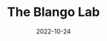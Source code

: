 ---
# Leave the homepage title empty to use the site title
title: The Blango Lab
date: 2022-10-24
type: landing

sections:
  - block: slider
    content:
      slides:
      - title: RNA Biology of Fungal Infections
        content: 
        align: left
        background:
          image:
            filename: welcome.jpg
            filters:
              brightness: 0.8
          position: center
          color: '#666'
      - title: 
        content: ''
        align: center
        background:
          image:
            filename: preview.png
            filters:
              brightness: 0.8
          position: center
          color: '#555'
      - title: 
        content: ''
        align: right
        background:
          image:
            filename: page2.jpeg
            filters:
              brightness: 0.8
          position: center
          color: '#333'
    design:
      # Slide height is automatic unless you force a specific height (e.g. '400px')
      slide_height: '200px'
      is_fullscreen: false
      # Automatically transition through slides?
      loop: true
      # Duration of transition between slides (in ms)
      interval: 4000

  - block: hero
    content:
      title: |
        **<div style="text-align: center">The Blango Lab</div>** 
          ## <div style="text-align: center"><span style="color:darkred">Leibniz Institute for Natural Product Research and Infection Biology (Leibniz-HKI)</span></div> ##
      image:
        filename: afu2.jpg
      text: |
        
  - block: markdown
    content:
      title:
      subtitle:
      text: |
        {{% cta cta_link="./people/" cta_text="Meet the team →" %}}
    design:
      columns: '1'
---  